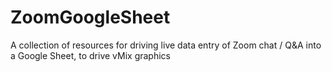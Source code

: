 # ZoomGoogleSheet
A collection of resources for driving live data entry of Zoom chat / Q&amp;A into a Google Sheet, to drive vMix graphics

